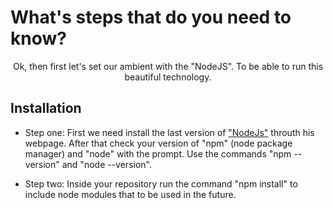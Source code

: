 
# What's steps that do you need to know?
<p align="center">Ok, then first let's set our ambient with the "NodeJS". To be able to run this beautiful technology.</p>
<p align="center">
    

## Installation

* Step one:
First we need install the last version of <a href="http://nodejs.org" target="blank">"NodeJs"</a> throuth his webpage. After that check your version of "npm" (node package manager) and "node" with the prompt. Use the commands "npm --version" and "node --version".

* Step two:
Inside your repository run the command "npm install" to include node modules that to be used in the future.